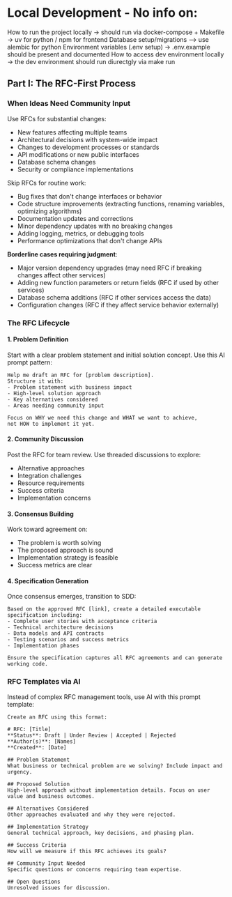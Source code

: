 # Local Development - No info on:

How to run the project locally -> should run via docker-compose + Makefile
-> uv for python / npm for frontend
Database setup/migrations --> use alembic for python
Environment variables (.env setup) -> .env.example should be present and documented
How to access dev environment locally -> the dev environment should run diurectgly via make run

## Part I: The RFC-First Process

### When Ideas Need Community Input

Use RFCs for substantial changes:

- New features affecting multiple teams
- Architectural decisions with system-wide impact
- Changes to development processes or standards
- API modifications or new public interfaces
- Database schema changes
- Security or compliance implementations

Skip RFCs for routine work:

- Bug fixes that don't change interfaces or behavior
- Code structure improvements (extracting functions, renaming variables, optimizing algorithms)
- Documentation updates and corrections
- Minor dependency updates with no breaking changes
- Adding logging, metrics, or debugging tools
- Performance optimizations that don't change APIs

**Borderline cases requiring judgment**:

- Major version dependency upgrades (may need RFC if breaking changes affect other services)
- Adding new function parameters or return fields (RFC if used by other services)
- Database schema additions (RFC if other services access the data)
- Configuration changes (RFC if they affect service behavior externally)

### The RFC Lifecycle

#### 1. Problem Definition

Start with a clear problem statement and initial solution concept. Use this AI prompt pattern:

```
Help me draft an RFC for [problem description].
Structure it with:
- Problem statement with business impact
- High-level solution approach
- Key alternatives considered
- Areas needing community input

Focus on WHY we need this change and WHAT we want to achieve,
not HOW to implement it yet.
```

#### 2. Community Discussion

Post the RFC for team review. Use threaded discussions to explore:

- Alternative approaches
- Integration challenges
- Resource requirements
- Success criteria
- Implementation concerns

#### 3. Consensus Building

Work toward agreement on:

- The problem is worth solving
- The proposed approach is sound
- Implementation strategy is feasible
- Success metrics are clear

#### 4. Specification Generation

Once consensus emerges, transition to SDD:

```
Based on the approved RFC [link], create a detailed executable specification including:
- Complete user stories with acceptance criteria
- Technical architecture decisions
- Data models and API contracts
- Testing scenarios and success metrics
- Implementation phases

Ensure the specification captures all RFC agreements and can generate working code.
```

### RFC Templates via AI

Instead of complex RFC management tools, use AI with this prompt template:

```
Create an RFC using this format:

# RFC: [Title]
**Status**: Draft | Under Review | Accepted | Rejected
**Author(s)**: [Names]
**Created**: [Date]

## Problem Statement
What business or technical problem are we solving? Include impact and urgency.

## Proposed Solution
High-level approach without implementation details. Focus on user value and business outcomes.

## Alternatives Considered
Other approaches evaluated and why they were rejected.

## Implementation Strategy
General technical approach, key decisions, and phasing plan.

## Success Criteria
How will we measure if this RFC achieves its goals?

## Community Input Needed
Specific questions or concerns requiring team expertise.

## Open Questions
Unresolved issues for discussion.
```
